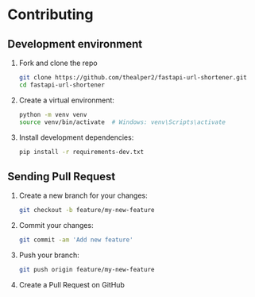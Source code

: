 # Contributing

## Development environment

1. Fork and clone the repo
   ```bash
   git clone https://github.com/thealper2/fastapi-url-shortener.git
   cd fastapi-url-shortener
   ```

2. Create a virtual environment:
   ```bash
   python -m venv venv
   source venv/bin/activate  # Windows: venv\Scripts\activate
   ```

3. Install development dependencies:
   ```bash
   pip install -r requirements-dev.txt
   ```

## Sending Pull Request

1. Create a new branch for your changes:
   ```bash
   git checkout -b feature/my-new-feature
   ```

2. Commit your changes:
   ```bash
   git commit -am 'Add new feature'
   ```

3. Push your branch:
   ```bash
   git push origin feature/my-new-feature
   ```

4. Create a Pull Request on GitHub